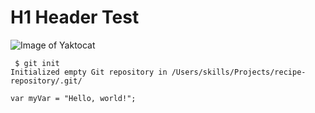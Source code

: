 # H1 Header Test

![Image of Yaktocat](https://octodex.github.com/images/yaktocat.png)

```
 $ git init
Initialized empty Git repository in /Users/skills/Projects/recipe-repository/.git/
```

```
var myVar = "Hello, world!";
```
